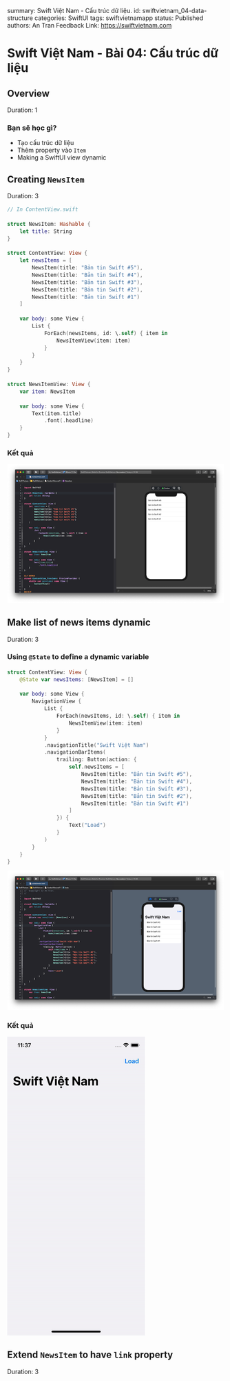 summary: Swift Việt Nam - Cấu trúc dữ liệu.
id: swiftvietnam_04-data-structure
categories: SwiftUI
tags: swiftvietnamapp
status: Published
authors: An Tran
Feedback Link: https://swiftvietnam.com

# Swift Việt Nam - Bài 04: Cấu trúc dữ liệu
<!-- ------------------------ -->
## Overview
Duration: 1

### Bạn sẽ học gì?
- Tạo cấu trúc dữ liệu
- Thêm property vào `Item`
- Making a SwiftUI view dynamic

<!-- ------------------------ -->
## Creating `NewsItem` 
Duration: 3

```swift
// In ContentView.swift

struct NewsItem: Hashable {
    let title: String
}

struct ContentView: View {
    let newsItems = [
        NewsItem(title: "Bản tin Swift #5"),
        NewsItem(title: "Bản tin Swift #4"),
        NewsItem(title: "Bản tin Swift #3"),
        NewsItem(title: "Bản tin Swift #2"),
        NewsItem(title: "Bản tin Swift #1")
    ]

    var body: some View {
        List {
            ForEach(newsItems, id: \.self) { item in
                NewsItemView(item: item)
            }
        }
    }
}

struct NewsItemView: View {
    var item: NewsItem

    var body: some View {
        Text(item.title)
            .font(.headline)
    }
}
```
### Kết quả

![04_01_creating_newsitem](assets/swiftvietnam/04/04_01_creating_newsitem.png)

<!-- ------------------------ -->
## Make list of news items dynamic 
Duration: 3

### Using `@State` to define a dynamic variable

```swift
struct ContentView: View {
    @State var newsItems: [NewsItem] = []

    var body: some View {
        NavigationView {
            List {
                ForEach(newsItems, id: \.self) { item in
                    NewsItemView(item: item)
                }
            }
            .navigationTitle("Swift Việt Nam")
            .navigationBarItems(
                trailing: Button(action: {
                    self.newsItems = [
                        NewsItem(title: "Bản tin Swift #5"),
                        NewsItem(title: "Bản tin Swift #4"),
                        NewsItem(title: "Bản tin Swift #3"),
                        NewsItem(title: "Bản tin Swift #2"),
                        NewsItem(title: "Bản tin Swift #1")
                    ]
                }) {
                    Text("Load")
                }
            )
        }
    }
}

```

![04_02_loading_button](assets/swiftvietnam/04/04_02_loading_button.png)

### Kết quả

![04_02_loading_button](assets/swiftvietnam/04/04_02_loading_button.gif)

<!-- ------------------------ -->
## Extend `NewsItem` to have `link` property
Duration: 3
